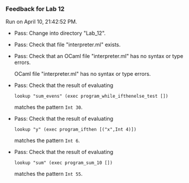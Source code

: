 ### Feedback for Lab 12

Run on April 10, 21:42:52 PM.

+ Pass: Change into directory "Lab_12".

+ Pass: Check that file "interpreter.ml" exists.

+ Pass: Check that an OCaml file "interpreter.ml" has no syntax or type errors.

    OCaml file "interpreter.ml" has no syntax or type errors.



+ Pass: 
Check that the result of evaluating
   ```
   lookup "sum_evens" (exec program_while_ifthenelse_test [])
   ```
   matches the pattern `Int 30`.

   




+ Pass: 
Check that the result of evaluating
   ```
   lookup "y" (exec program_ifthen [("x",Int 4)])
   ```
   matches the pattern `Int 6`.

   




+ Pass: 
Check that the result of evaluating
   ```
   lookup "sum" (exec program_sum_10 [])
   ```
   matches the pattern `Int 55`.

   




